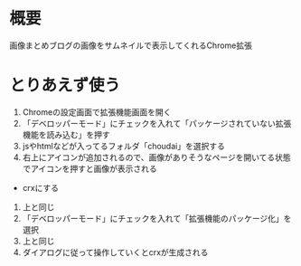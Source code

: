 # 概要
画像まとめブログの画像をサムネイルで表示してくれるChrome拡張

# とりあえず使う
1. Chromeの設定画面で拡張機能画面を開く
2. 「デベロッパーモード」にチェックを入れて「パッケージされていない拡張機能を読み込む」を押す
3. jsやhtmlなどが入ってるフォルダ「choudai」を選択する
4. 右上にアイコンが追加されるので、画像がありそうなページを開いてる状態でアイコンを押すと画像が表示される

* crxにする
1. 上と同じ
2. 「デベロッパーモード」にチェックを入れて「拡張機能のパッケージ化」を選択
3. 上と同じ
4. ダイアログに従って操作していくとcrxが生成される

